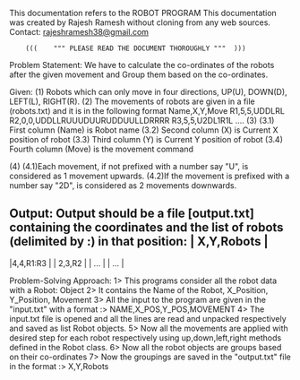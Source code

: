 This documentation refers to the ROBOT PROGRAM
This documentation was created by Rajesh Ramesh without cloning from any web sources.
Contact: rajeshramesh38@gmail.com

        (((    """ PLEASE READ THE DOCUMENT THOROUGHLY """  )))

Problem Statement:
    We have to calculate the co-ordinates of the robots after the given movement and Group them based on the co-ordinates.

Given:
  (1)  Robots which can only move in four directions, UP(U), DOWN(D), LEFT(L), RIGHT(R).
  (2)  The movements of robots are given in a file (robots.txt) and it is in the following format
            Name,X,Y,Move
            R1,5,5,UDDLRL
            R2,0,0,UDDLLRUUUDUURUDDUULLDRRRR
            R3,5,5,U2DL1R1L
            ....
  (3)
      (3.1)  First column (Name) is Robot name
      (3.2)  Second column (X) is Current X position of robot
      (3.3)  Third column (Y) is Current Y position of robot
      (3.4)  Fourth column (Move) is the movement command

  (4)
      (4.1)Each movement, if not prefixed with a number say "U", is considered as 1 movement upwards.
      (4.2)If the movement is prefixed with a number say "2D", is considered as 2 movements downwards.

Output:
    Output should be a file [output.txt] containing the coordinates and the list of robots (delimited by :) in that position:
   | X,Y,Robots |
   --------------
   |4,4,R1:R3   |
   | 2,3,R2     |
   | ...        |
   | ...        |

Problem-Solving Approach:
  1>  This programs consider all the robot data with a Robot: Object
  2>  It contains the Name of the Robot,  X_Position, Y_Position, Movement
  3>  All the input to the program are given in the "input.txt" with a format :> NAME,X_POS,Y_POS,MOVEMENT
  4>  The input.txt file is opened and all the lines are read and unpacked respectively and saved as list Robot objects.
  5>  Now all the movements are applied with desired step for each robot respectively using up,down,left,right methods defined
  in the Robot class.
  6>  Now all the robot objects are groups based on their co-ordinates
  7>  Now the groupings are saved in the "output.txt" file in the format :> X,Y,Robots
